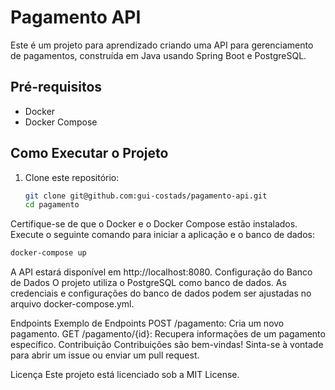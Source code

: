 
# Pagamento API

Este é um projeto para aprendizado criando uma API para gerenciamento de pagamentos, construída em Java usando Spring Boot e PostgreSQL.

## Pré-requisitos

- Docker
- Docker Compose

## Como Executar o Projeto

1. Clone este repositório:

   ```bash
   git clone git@github.com:gui-costads/pagamento-api.git
   cd pagamento
   ```

Certifique-se de que o Docker e o Docker Compose estão instalados.
Execute o seguinte comando para iniciar a aplicação e o banco de dados:

```bash
docker-compose up
```

A API estará disponível em http://localhost:8080.
Configuração do Banco de Dados
O projeto utiliza o PostgreSQL como banco de dados. As credenciais e configurações do banco de dados podem ser ajustadas no arquivo docker-compose.yml.

Endpoints
Exemplo de Endpoints
POST /pagamento: Cria um novo pagamento.
GET /pagamento/{id}: Recupera informações de um pagamento específico.
Contribuição
Contribuições são bem-vindas! Sinta-se à vontade para abrir um issue ou enviar um pull request.

Licença
Este projeto está licenciado sob a MIT License.